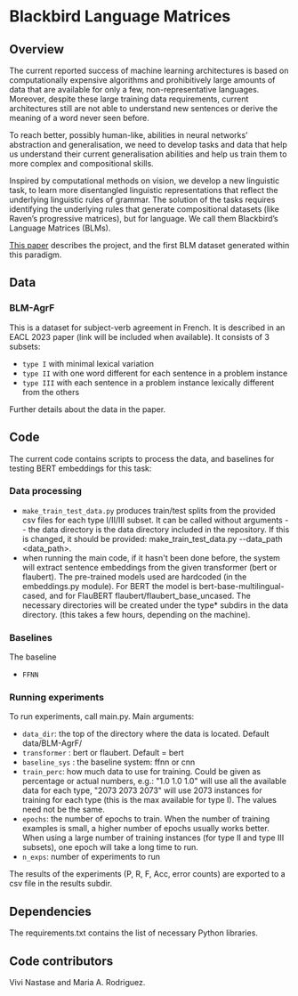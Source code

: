 # Blackbird Language Matrices

## Overview 

The current reported success of machine learning architectures is based on computationally expensive algorithms and prohibitively large amounts of data that are available for only a few, non-representative languages. Moreover, despite these large training data requirements, current architectures still are not able to understand new sentences or derive the meaning of a word never seen before. 

To reach better, possibly human-like, abilities in neural networks’ abstraction and generalisation, we need to develop tasks and data that help us understand their current generalisation abilities and help us train them to more complex and compositional skills.

Inspired by computational methods on vision, we develop a new linguistic task, to learn more disentangled linguistic representations that reflect the underlying linguistic rules of grammar. The solution of the tasks requires identifying the underlying rules that generate compositional datasets (like Raven’s progressive matrices), but for language. We call them Blackbird’s Language Matrices (BLMs).

[This paper](https://arxiv.org/abs/2205.10866) describes the project, and the first BLM dataset generated within this paradigm.


## Data

### BLM-AgrF

This is a dataset for subject-verb agreement in French. It is described in an EACL 2023 paper (link will be included when available). It consists of 3 subsets:
* `type I` with minimal lexical variation
* `type II` with one word different for each sentence in a problem instance
* `type III` with each sentence in a problem instance lexically different from the others

Further details about the data in the paper.


## Code

The current code contains scripts to process the data, and baselines for testing BERT embeddings for this task:

### Data processing

* `make_train_test_data.py` produces train/test splits from the provided csv files for each type I/II/III subset. It can be called without arguments -- the data directory is the data directory included in the repository. If this is changed, it should be provided: make_train_test_data.py --data_path <data_path>.
* when running the main code, if it hasn't been done before, the system will extract sentence embeddings from the given transformer (bert or flaubert). The pre-trained models used are hardcoded (in the embeddings.py module). For BERT the model is bert-base-multilingual-cased, and for FlauBERT flaubert/flaubert_base_uncased. The necessary directories will be created under the type* subdirs in the data directory. (this takes a few hours, depending on the machine).

### Baselines

The baseline

* `FFNN` 

### Running experiments

To run experiments, call main.py. Main arguments:

* `data_dir`: the top of the directory where the data is located. Default data/BLM-AgrF/
* `transformer` : bert or flaubert. Default = bert
* `baseline_sys` : the baseline system: ffnn or cnn
* `train_perc`: how much data to use for training. Could be given as percentage or actual numbers, e.g.: "1.0 1.0 1.0" will use all the available data for each type, "2073 2073 2073" will use 2073 instances for training for each type (this is the max available for type I). The values need not be the same.
* `epochs`: the number of epochs to train. When the number of training examples is small, a higher number of epochs usually works better. When using a large number of training instances (for type II and type III subsets), one epoch will take a long time to run.
* `n_exps`: number of experiments to run

The results of the experiments (P, R, F, Acc, error counts) are exported to a csv file in the results subdir.

## Dependencies

The requirements.txt contains the list of necessary Python libraries.

## Code contributors

Vivi Nastase and Maria A. Rodriguez.

